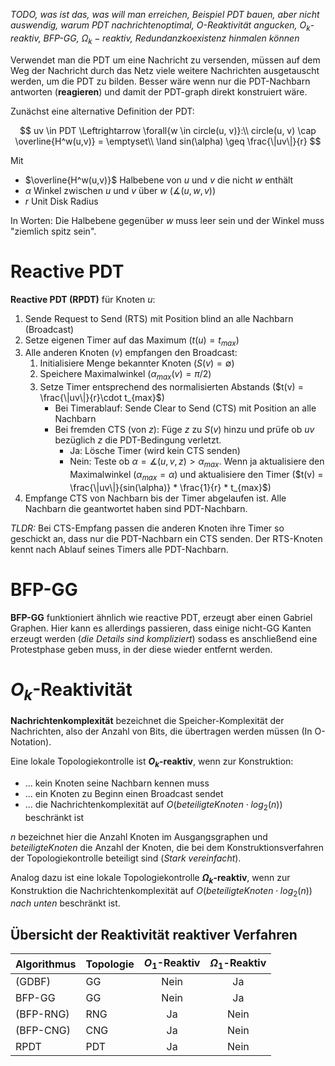 *TODO, was ist das, was will man erreichen, Beispiel PDT bauen, aber nicht auswendig, warum PDT nachrichtenoptimal, O-Reaktivität angucken, $O_k$-reaktiv, BFP-GG, $\Omega_k-reaktiv$, Redundanzkoexistenz hinmalen können*

Verwendet man die PDT um eine Nachricht zu versenden, müssen auf dem Weg der Nachricht durch das Netz viele weitere Nachrichten ausgetauscht werden, um die PDT zu bilden. Besser wäre wenn nur die PDT-Nachbarn antworten (**reagieren**) und damit der PDT-graph direkt konstruiert wäre.

Zunächst eine alternative Definition der PDT:

$$
uv \in PDT \Leftrightarrow \forall{w \in circle(u, v)}:\\
circle(u, v) \cap \overline{H^w(u,v)} = \emptyset\\
\land sin(\alpha) \geq \frac{\|uv\|}{r}
$$

Mit

* $\overline{H^w(u,v)}$ Halbebene von $u$ und $v$ die nicht $w$ enthält
* $\alpha$ Winkel zwischen $u$ und $v$ über $w$ ($\measuredangle(u, w, v)$)
* $r$ Unit Disk Radius

In Worten: Die Halbebene gegenüber $w$ muss leer sein und der Winkel muss "ziemlich spitz sein".


# Reactive PDT

**Reactive PDT (RPDT)** für Knoten $u$:

1. Sende Request to Send (RTS) mit Position blind an alle Nachbarn (Broadcast)
2. Setze eigenen Timer auf das Maximum ($t(u) = t_{max}$)
3. Alle anderen Knoten ($v$) empfangen den Broadcast:
    1. Initialisiere Menge bekannter Knoten ($S(v) = \emptyset$)
    2. Speichere Maximalwinkel ($\alpha_{max}(v) = \pi/2$)
    3. Setze Timer entsprechend des normalisierten Abstands ($t(v) = \frac{\|uv\|}{r}\cdot t_{max}$)
        * Bei Timerablauf: Sende Clear to Send (CTS) mit Position an alle Nachbarn
        * Bei fremden CTS (von $z$): Füge $z$ zu $S(v)$ hinzu und prüfe ob $uv$ bezüglich $z$ die PDT-Bedingung verletzt.
            * Ja: Lösche Timer (wird kein CTS senden)
            * Nein: Teste ob $\alpha = \measuredangle(u, v, z) > \alpha_{max}$. Wenn ja aktualisiere den Maximalwinkel ($\alpha_{max} = \alpha$) und aktualisiere den Timer ($t(v) = \frac{\|uv\|}{sin(\alpha)} * \frac{1}{r} * t_{max}$)
4. Empfange CTS von Nachbarn bis der Timer abgelaufen ist. Alle Nachbarn die geantwortet haben sind PDT-Nachbarn.

*TLDR:* Bei CTS-Empfang passen die anderen Knoten ihre Timer so geschickt an, dass nur die PDT-Nachbarn ein CTS senden. Der RTS-Knoten kennt nach Ablauf seines Timers alle PDT-Nachbarn.


# BFP-GG

**BFP-GG** funktioniert ähnlich wie reactive PDT, erzeugt aber einen Gabriel Graphen. Hier kann es allerdings passieren, dass einige nicht-GG Kanten erzeugt werden (*die Details sind kompliziert*) sodass es anschließend eine Protestphase geben muss, in der diese wieder entfernt werden.


# $O_k$-Reaktivität

**Nachrichtenkomplexität** bezeichnet die Speicher-Komplexität der Nachrichten, also der Anzahl von Bits, die übertragen werden müssen (In O-Notation).

Eine lokale Topologiekontrolle ist **$O_k$-reaktiv**, wenn zur Konstruktion:

* ... kein Knoten seine Nachbarn kennen muss
* ... ein Knoten zu Beginn einen Broadcast sendet
* ... die Nachrichtenkomplexität auf $O(beteiligteKnoten \cdot log_2(n) )$ beschränkt ist

$n$ bezeichnet hier die Anzahl Knoten im Ausgangsgraphen und $beteiligteKnoten$ die Anzahl der Knoten, die bei dem Konstruktionsverfahren der Topologiekontrolle beteiligt sind (*Stark vereinfacht*).

Analog dazu ist eine lokale Topologiekontrolle **$\Omega_k$-reaktiv**, wenn zur Konstruktion die Nachrichtenkomplexität auf $O(beteiligteKnoten \cdot log_2(n) )$ *nach unten* beschränkt ist.

## Übersicht der Reaktivität reaktiver Verfahren

| Algorithmus | Topologie | $O_1$-Reaktiv | $\Omega_1$-Reaktiv |
| ----------- | --------- |:-------------:|:------------------:|
| (GDBF)      | GG        | Nein          | Ja                 |
| BFP-GG      | GG        | Nein          | Ja                 |
| (BFP-RNG)   | RNG       | Ja            | Nein               |
| (BFP-CNG)   | CNG       | Ja            | Nein               |
| RPDT        | PDT       | Ja            | Nein               |

